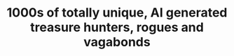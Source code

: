 ---
title: "1000s of totally unique, AI generated treasure hunters, rogues and vagabonds"
layout: "partners"
draft: false
_build:
  render: never

partners:
- image: "images/nfts/Portrait-of-Eurasian-Man_Character-Thief_Scene-Ocean_Mood-is-Gritty_Face-has-Piercings_Lookalike-Indiana-Jones_profile-shot_portrait-photo_photorealistic_1.jpg"
- image: "images/nfts/Portrait-of-Arabic-Man_Wearing-Trilby-Hat_Character-Pirate_Scene-Forest_Mood-is-Gritty_Lookalike-Ernest-Shackleton_profile-shot_portrait-photo_photorealistic_3.jpg"
- image: "images/nfts/Portrait-of-European-Woman_Wearing-Crown_Character-Rogue_Scene-Forest_Mood-is-Dark_Lookalike-Sacagawea_profile-shot_portrait-photo_photorealistic_1.jpg"
- image: "images/nfts/Portrait-of-Indian-Man_Character-Adventurer_Mood-is-Uplifting_Lookalike-Sir-Ranulph-Fiennes_profile-shot_portrait-photo_photorealistic_1.jpg"
- image: "images/nfts/Portrait-of-European-Woman_Wearing-Crown_Character-Rogue_Scene-Forest_Mood-is-Dark_Lookalike-Sacagawea_profile-shot_portrait-photo_photorealistic_1.jpg"
- image: "images/nfts/Portrait-of-Mediterranean-Man_Character-Archaeologist_Scene-Cave_Mood-is-Gritty_Lookalike-Calico-Jack_profile-shot_portrait-photo_photorealistic_1.jpg"
- image: "images/nfts/Portrait-of-Middle-Eastern-Woman_Wearing-Fez_Character-Explorer_Mood-is-Gritty_Face-has-Sad-eyes_Lookalike-Anne-Bonny_profile-shot_portrait-photo_photorealistic_1.jpg"
- image: "images/nfts/Portrait-of-Native-American-Man_Character-Rogue_Scene-Bokeh_Mood-is-Gritty_Face-has-Raised-Eyebrow_Lookalike-Sir-Ranulph-Fiennes_profile-shot_portrait-photo_photorealistic_2.jpg"
- image: "images/nfts/Portrait-of-South-American-Man_Character-Hunter_Mood-is-Gritty_Face-has-Beard_Lookalike-David-Livingstone_profile-shot_portrait-photo_photorealistic_2.jpg"
- image: "images/nfts/Portrait-of-South-American-Woman_Wearing-Turban_Character-Adventurer_Scene-Forest_Mood-is-Dark_Face-has-Piercings_Lookalike-Wasfia-Nazreen_profile-shot_portrait-photo_photorealistic_1.jpg"
---